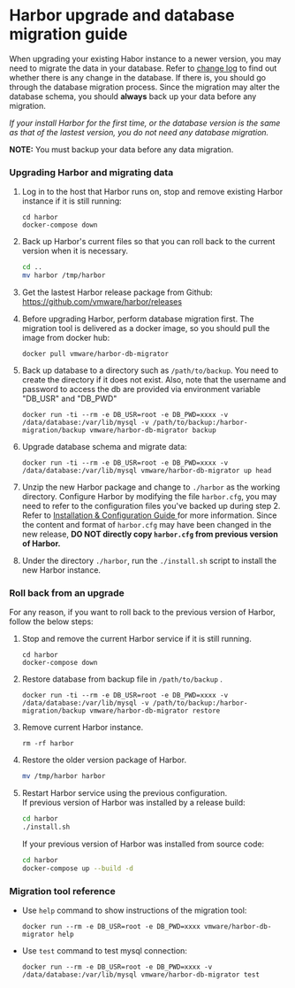 # Harbor upgrade and database migration guide

When upgrading your existing Habor instance to a newer version, you may need to migrate the data in your database. Refer to [change log](../migration/changelog.md) to find out whether there is any change in the database. If there is, you should go through the database migration process. Since the migration may alter the database schema, you should **always** back up your data before any migration. 

*If your install Harbor for the first time, or the database version is the same as that of the lastest version, you do not need any database migration.*


**NOTE:** You must backup your data before any data migration.

### Upgrading Harbor and migrating data

1. Log in to the host that Harbor runs on, stop and remove existing Harbor instance if it is still running:

    ``` 
    cd harbor
    docker-compose down
    ```

2.  Back up Harbor's current files so that you can roll back to the current version when it is necessary.
    ```sh
    cd ..
    mv harbor /tmp/harbor
    ```

3. Get the lastest Harbor release package from Github:
   https://github.com/vmware/harbor/releases
 
4. Before upgrading Harbor, perform database migration first.  The migration tool is delivered as a docker image, so you should pull the image from docker hub:

    ```
    docker pull vmware/harbor-db-migrator
    ```

5. Back up database to a directory such as `/path/to/backup`. You need to create the directory if it does not exist.  Also, note that the username and password to access the db are provided via environment variable "DB_USR" and "DB_PWD"

    ```
    docker run -ti --rm -e DB_USR=root -e DB_PWD=xxxx -v /data/database:/var/lib/mysql -v /path/to/backup:/harbor-migration/backup vmware/harbor-db-migrator backup
    ```

6.  Upgrade database schema and migrate data:

    ```
    docker run -ti --rm -e DB_USR=root -e DB_PWD=xxxx -v /data/database:/var/lib/mysql vmware/harbor-db-migrator up head
    ```

7. Unzip the new Harbor package and change to `./harbor` as the working directory. Configure Harbor by modifying the file `harbor.cfg`, 
you may need to refer to the configuration files you've backed up during step 2. 
Refer to [Installation & Configuration Guide ](../docs/installation_guide.md) for more information. 
Since the content and format of `harbor.cfg` may have been changed in the new release, **DO NOT directly copy `harbor.cfg` from previous version of Harbor.**  


8. Under the directory `./harbor`, run the `./install.sh` script to install the new Harbor instance.
 
### Roll back from an upgrade
For any reason, if you want to roll back to the previous version of Harbor, follow the below steps:

1. Stop and remove the current Harbor service if it is still running.

    ``` 
    cd harbor
    docker-compose down
    ```
2. Restore database from backup file in `/path/to/backup` .

    ```
    docker run -ti --rm -e DB_USR=root -e DB_PWD=xxxx -v /data/database:/var/lib/mysql -v /path/to/backup:/harbor-migration/backup vmware/harbor-db-migrator restore
    ```

3. Remove current Harbor instance.
    ``` 
    rm -rf harbor
    ```

4. Restore the older version package of Harbor. 
    ```sh
    mv /tmp/harbor harbor
    ```

5. Restart Harbor service using the previous configuration.  
   If previous version of Harbor was installed by a release build:
    ```sh
    cd harbor
    ./install.sh
    ```

   If your previous version of Harbor was installed from source code:
    ```sh
    cd harbor
    docker-compose up --build -d
    ```
    
### Migration tool reference
- Use `help` command to show instructions of the migration tool:

    ```docker run --rm -e DB_USR=root -e DB_PWD=xxxx vmware/harbor-db-migrator help```
    
- Use `test` command to test mysql connection:

    ```docker run --rm -e DB_USR=root -e DB_PWD=xxxx -v /data/database:/var/lib/mysql vmware/harbor-db-migrator test```

